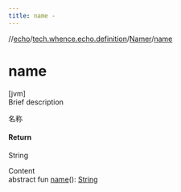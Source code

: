 ```yaml
---
title: name -
---
```

//[echo](../../index.md)/[tech.whence.echo.definition](../index.md)/[Namer](index.md)/[name](name.md)



# name  
[jvm]  
Brief description  


名称



#### Return  


String

  
Content  
abstract fun [name](name.md)(): [String](https://kotlinlang.org/api/latest/jvm/stdlib/kotlin/-string/index.html)  



